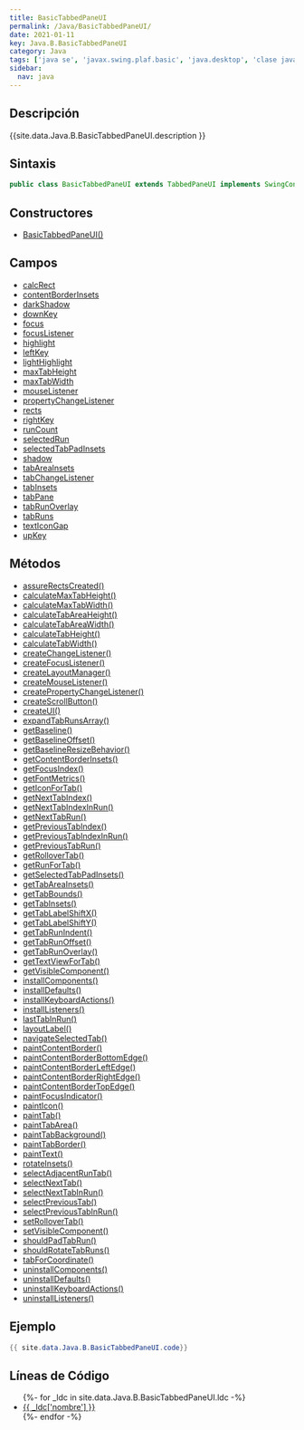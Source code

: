 ```yaml
---
title: BasicTabbedPaneUI
permalink: /Java/BasicTabbedPaneUI/
date: 2021-01-11
key: Java.B.BasicTabbedPaneUI
category: Java
tags: ['java se', 'javax.swing.plaf.basic', 'java.desktop', 'clase java', 'Java 1.0']
sidebar: 
  nav: java
---
```


## Descripción
{{site.data.Java.B.BasicTabbedPaneUI.description }}

## Sintaxis
~~~java
public class BasicTabbedPaneUI extends TabbedPaneUI implements SwingConstants
~~~

## Constructores
* [BasicTabbedPaneUI()](/Java/BasicTabbedPaneUI/BasicTabbedPaneUI/)

## Campos
* [calcRect](/Java/BasicTabbedPaneUI/calcRect/)
* [contentBorderInsets](/Java/BasicTabbedPaneUI/contentBorderInsets/)
* [darkShadow](/Java/BasicTabbedPaneUI/darkShadow/)
* [downKey](/Java/BasicTabbedPaneUI/downKey/)
* [focus](/Java/BasicTabbedPaneUI/focus/)
* [focusListener](/Java/BasicTabbedPaneUI/focusListener/)
* [highlight](/Java/BasicTabbedPaneUI/highlight/)
* [leftKey](/Java/BasicTabbedPaneUI/leftKey/)
* [lightHighlight](/Java/BasicTabbedPaneUI/lightHighlight/)
* [maxTabHeight](/Java/BasicTabbedPaneUI/maxTabHeight/)
* [maxTabWidth](/Java/BasicTabbedPaneUI/maxTabWidth/)
* [mouseListener](/Java/BasicTabbedPaneUI/mouseListener/)
* [propertyChangeListener](/Java/BasicTabbedPaneUI/propertyChangeListener/)
* [rects](/Java/BasicTabbedPaneUI/rects/)
* [rightKey](/Java/BasicTabbedPaneUI/rightKey/)
* [runCount](/Java/BasicTabbedPaneUI/runCount/)
* [selectedRun](/Java/BasicTabbedPaneUI/selectedRun/)
* [selectedTabPadInsets](/Java/BasicTabbedPaneUI/selectedTabPadInsets/)
* [shadow](/Java/BasicTabbedPaneUI/shadow/)
* [tabAreaInsets](/Java/BasicTabbedPaneUI/tabAreaInsets/)
* [tabChangeListener](/Java/BasicTabbedPaneUI/tabChangeListener/)
* [tabInsets](/Java/BasicTabbedPaneUI/tabInsets/)
* [tabPane](/Java/BasicTabbedPaneUI/tabPane/)
* [tabRunOverlay](/Java/BasicTabbedPaneUI/tabRunOverlay/)
* [tabRuns](/Java/BasicTabbedPaneUI/tabRuns/)
* [textIconGap](/Java/BasicTabbedPaneUI/textIconGap/)
* [upKey](/Java/BasicTabbedPaneUI/upKey/)

## Métodos
* [assureRectsCreated()](/Java/BasicTabbedPaneUI/assureRectsCreated/)
* [calculateMaxTabHeight()](/Java/BasicTabbedPaneUI/calculateMaxTabHeight/)
* [calculateMaxTabWidth()](/Java/BasicTabbedPaneUI/calculateMaxTabWidth/)
* [calculateTabAreaHeight()](/Java/BasicTabbedPaneUI/calculateTabAreaHeight/)
* [calculateTabAreaWidth()](/Java/BasicTabbedPaneUI/calculateTabAreaWidth/)
* [calculateTabHeight()](/Java/BasicTabbedPaneUI/calculateTabHeight/)
* [calculateTabWidth()](/Java/BasicTabbedPaneUI/calculateTabWidth/)
* [createChangeListener()](/Java/BasicTabbedPaneUI/createChangeListener/)
* [createFocusListener()](/Java/BasicTabbedPaneUI/createFocusListener/)
* [createLayoutManager()](/Java/BasicTabbedPaneUI/createLayoutManager/)
* [createMouseListener()](/Java/BasicTabbedPaneUI/createMouseListener/)
* [createPropertyChangeListener()](/Java/BasicTabbedPaneUI/createPropertyChangeListener/)
* [createScrollButton()](/Java/BasicTabbedPaneUI/createScrollButton/)
* [createUI()](/Java/BasicTabbedPaneUI/createUI/)
* [expandTabRunsArray()](/Java/BasicTabbedPaneUI/expandTabRunsArray/)
* [getBaseline()](/Java/BasicTabbedPaneUI/getBaseline/)
* [getBaselineOffset()](/Java/BasicTabbedPaneUI/getBaselineOffset/)
* [getBaselineResizeBehavior()](/Java/BasicTabbedPaneUI/getBaselineResizeBehavior/)
* [getContentBorderInsets()](/Java/BasicTabbedPaneUI/getContentBorderInsets/)
* [getFocusIndex()](/Java/BasicTabbedPaneUI/getFocusIndex/)
* [getFontMetrics()](/Java/BasicTabbedPaneUI/getFontMetrics/)
* [getIconForTab()](/Java/BasicTabbedPaneUI/getIconForTab/)
* [getNextTabIndex()](/Java/BasicTabbedPaneUI/getNextTabIndex/)
* [getNextTabIndexInRun()](/Java/BasicTabbedPaneUI/getNextTabIndexInRun/)
* [getNextTabRun()](/Java/BasicTabbedPaneUI/getNextTabRun/)
* [getPreviousTabIndex()](/Java/BasicTabbedPaneUI/getPreviousTabIndex/)
* [getPreviousTabIndexInRun()](/Java/BasicTabbedPaneUI/getPreviousTabIndexInRun/)
* [getPreviousTabRun()](/Java/BasicTabbedPaneUI/getPreviousTabRun/)
* [getRolloverTab()](/Java/BasicTabbedPaneUI/getRolloverTab/)
* [getRunForTab()](/Java/BasicTabbedPaneUI/getRunForTab/)
* [getSelectedTabPadInsets()](/Java/BasicTabbedPaneUI/getSelectedTabPadInsets/)
* [getTabAreaInsets()](/Java/BasicTabbedPaneUI/getTabAreaInsets/)
* [getTabBounds()](/Java/BasicTabbedPaneUI/getTabBounds/)
* [getTabInsets()](/Java/BasicTabbedPaneUI/getTabInsets/)
* [getTabLabelShiftX()](/Java/BasicTabbedPaneUI/getTabLabelShiftX/)
* [getTabLabelShiftY()](/Java/BasicTabbedPaneUI/getTabLabelShiftY/)
* [getTabRunIndent()](/Java/BasicTabbedPaneUI/getTabRunIndent/)
* [getTabRunOffset()](/Java/BasicTabbedPaneUI/getTabRunOffset/)
* [getTabRunOverlay()](/Java/BasicTabbedPaneUI/getTabRunOverlay/)
* [getTextViewForTab()](/Java/BasicTabbedPaneUI/getTextViewForTab/)
* [getVisibleComponent()](/Java/BasicTabbedPaneUI/getVisibleComponent/)
* [installComponents()](/Java/BasicTabbedPaneUI/installComponents/)
* [installDefaults()](/Java/BasicTabbedPaneUI/installDefaults/)
* [installKeyboardActions()](/Java/BasicTabbedPaneUI/installKeyboardActions/)
* [installListeners()](/Java/BasicTabbedPaneUI/installListeners/)
* [lastTabInRun()](/Java/BasicTabbedPaneUI/lastTabInRun/)
* [layoutLabel()](/Java/BasicTabbedPaneUI/layoutLabel/)
* [navigateSelectedTab()](/Java/BasicTabbedPaneUI/navigateSelectedTab/)
* [paintContentBorder()](/Java/BasicTabbedPaneUI/paintContentBorder/)
* [paintContentBorderBottomEdge()](/Java/BasicTabbedPaneUI/paintContentBorderBottomEdge/)
* [paintContentBorderLeftEdge()](/Java/BasicTabbedPaneUI/paintContentBorderLeftEdge/)
* [paintContentBorderRightEdge()](/Java/BasicTabbedPaneUI/paintContentBorderRightEdge/)
* [paintContentBorderTopEdge()](/Java/BasicTabbedPaneUI/paintContentBorderTopEdge/)
* [paintFocusIndicator()](/Java/BasicTabbedPaneUI/paintFocusIndicator/)
* [paintIcon()](/Java/BasicTabbedPaneUI/paintIcon/)
* [paintTab()](/Java/BasicTabbedPaneUI/paintTab/)
* [paintTabArea()](/Java/BasicTabbedPaneUI/paintTabArea/)
* [paintTabBackground()](/Java/BasicTabbedPaneUI/paintTabBackground/)
* [paintTabBorder()](/Java/BasicTabbedPaneUI/paintTabBorder/)
* [paintText()](/Java/BasicTabbedPaneUI/paintText/)
* [rotateInsets()](/Java/BasicTabbedPaneUI/rotateInsets/)
* [selectAdjacentRunTab()](/Java/BasicTabbedPaneUI/selectAdjacentRunTab/)
* [selectNextTab()](/Java/BasicTabbedPaneUI/selectNextTab/)
* [selectNextTabInRun()](/Java/BasicTabbedPaneUI/selectNextTabInRun/)
* [selectPreviousTab()](/Java/BasicTabbedPaneUI/selectPreviousTab/)
* [selectPreviousTabInRun()](/Java/BasicTabbedPaneUI/selectPreviousTabInRun/)
* [setRolloverTab()](/Java/BasicTabbedPaneUI/setRolloverTab/)
* [setVisibleComponent()](/Java/BasicTabbedPaneUI/setVisibleComponent/)
* [shouldPadTabRun()](/Java/BasicTabbedPaneUI/shouldPadTabRun/)
* [shouldRotateTabRuns()](/Java/BasicTabbedPaneUI/shouldRotateTabRuns/)
* [tabForCoordinate()](/Java/BasicTabbedPaneUI/tabForCoordinate/)
* [uninstallComponents()](/Java/BasicTabbedPaneUI/uninstallComponents/)
* [uninstallDefaults()](/Java/BasicTabbedPaneUI/uninstallDefaults/)
* [uninstallKeyboardActions()](/Java/BasicTabbedPaneUI/uninstallKeyboardActions/)
* [uninstallListeners()](/Java/BasicTabbedPaneUI/uninstallListeners/)

## Ejemplo
~~~java
{{ site.data.Java.B.BasicTabbedPaneUI.code}}
~~~

## Líneas de Código
<ul>
{%- for _ldc in site.data.Java.B.BasicTabbedPaneUI.ldc -%}
   <li>
       <a href="{{_ldc['url'] }}">{{ _ldc['nombre'] }}</a>
   </li>
{%- endfor -%}
</ul>
